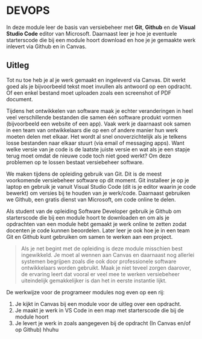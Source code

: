 # DEVOPS

In deze module leer de basis van versiebeheer met **Git**, **Github** en de **Visual Studio Code** editor van Microsoft. Daarnaast leer je hoe je eventuele starterscode die bij een module hoort download en hoe je je gemaakte werk inlevert via Github en in Canvas.

## Uitleg

Tot nu toe heb je al je werk gemaakt en ingeleverd via Canvas. Dit werkt goed als je bijvoorbeeld tekst moet invullen als antwoord op een opdracht. Of een enkel bestand moet uploaden zoals een screenshot of PDF document. 

Tijdens het ontwikkelen van software maak je echter veranderingen in heel veel verschillende bestanden die samen één software produkt vormen (bijvoorbeeld een website of een app). Vaak werk je daarnaast ook samen in een team van ontwikkelaars die op een of andere manier hun werk moeten delen met elkaar. Het wordt al snel onoverzichtelijk als je telkens losse bestanden naar elkaar stuurt (via email of messaging apps). Want welke versie van je code is de laatste juiste versie en wat als je een stapje terug moet omdat de nieuwe code toch niet goed werkt? Om deze problemen op te lossen bestaat versiebeheer software.

We maken tijdens de opleiding gebruik van Git. Dit is de meest voorkomende versiebeheer software op dit moment. Git installeer je op je laptop en gebruik je vanuit Visual Studio Code (dit is je editor waarin je code bewerkt) om versies bij te houden van je werk/code. Daarnaast gebruiken we Github, een gratis dienst van Microsoft, om code online te delen.

Als student van de opleiding Software Developer gebruik je Github om starterscode die bij een module hoort te downloaden en om als je opdrachten van een module hebt gemaakt je werk online te zetten zodat docenten je code kunnen beoordelen. Later leer je ook hoe je in een team Git en Github kunt gebruiken om samen te werken aan een project.

> Als je net begint met de opleiding is deze module misschien best ingewikkeld. Je moet al wennen aan Canvas en daarnaast nog allerlei systemen begrijpen zoals die ook door professionele software ontwikkelaars worden gebruikt. Maak je niet teveel zorgen daarover, de ervaring leert dat vooral er veel mee te werken versiebeheer uiteindelijk gemakkelijker is dan het in eerste instantie lijkt.

De werkwijze voor de programeer modules nog even op een rij:
1. Je kijkt in Canvas bij een module voor de uitleg over een opdracht.
2. Je maakt je werk in VS Code in een map met starterscode die bij de module hoort
3. Je levert je werk in zoals aangegeven bij de opdracht (In Canvas en/of op Github)
hhuhu


